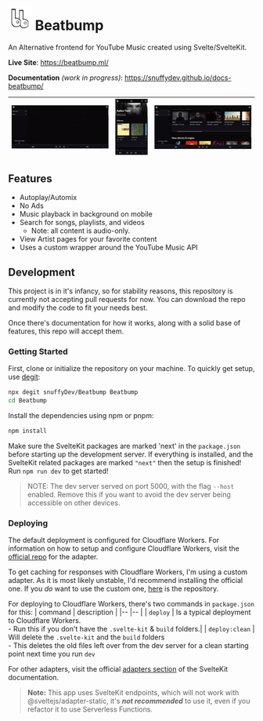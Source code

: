 


# <img src="/.repo/images/logo-header.png" width=48 height=48 /> Beatbump

An Alternative frontend for YouTube Music created using Svelte/SvelteKit.

**Live Site**: https://beatbump.ml/

**Documentation** _(work in progress)_: https://snuffydev.github.io/docs-beatbump/

|<img src="/.repo/images/artistpagegif.gif" width="480" height="auto"/> |<img src="/.repo/images/pwa.jpg" width="160" height="auto"/>|<img src="/.repo/images/trending.jpeg" width="480" height="auto"/> |
|--  |-- |-- |

## Features

- Autoplay/Automix
- No Ads
- Music playback in background on mobile
- Search for songs, playlists, and videos
  - Note: all content is audio-only.
- View Artist pages for your favorite content
- Uses a custom wrapper around the YouTube Music API

## Development

This project is in it's infancy, so for stability reasons, this repository is currently not accepting pull requests for now. You can download the repo and modify the code to fit your needs best.

Once there's documentation for how it works, along with a solid base of features, this repo will accept them.

### Getting Started

First, clone or initialize the repository on your machine. To quickly get setup, use [degit](https://github.com/Rich-Harris/degit):

```bash
npx degit snuffyDev/Beatbump Beatbump
cd Beatbump

```

Install the dependencies using npm or pnpm:

```bash
npm install
```

Make sure the SvelteKit packages are marked 'next' in the `package.json` before starting up the development server. If everything is installed, and the SvelteKit related packages are marked `"next"` then the setup is finished! Run `npm run dev` to get started!

> NOTE: The dev server served on port 5000, with the flag `--host` enabled. Remove this if you want to avoid the dev server being accessible on other devices.

### Deploying


The default deployment is configured for Cloudflare Workers. For information on how to setup and configure Cloudflare Workers, visit the [official repo](https://github.com/sveltejs/kit/tree/master/packages/adapter-cloudflare-workers) for the adapter.

To get caching for responses with Cloudflare Workers, I'm using a custom adapter. As it is most likely unstable, I'd recommend installing the official one. If you *do* want to use the custom one, [here](https://github.com/snuffyDev/adapter-cloudflare-cache) is the repository.

For deploying to Cloudflare Workers, there's two commands in `package.json` for this:
| command  | description |
|--        |-- |
| `deploy` |  Is a typical deployment to Cloudflare Workers.<br> - Run this if you don't have the `.svelte-kit` & `build` folders.|
| `deploy:clean` |  Will delete the `.svelte-kit` and the `build` folders <br>   - This deletes the old files left over from the dev server for a clean starting point next time you run `dev`


For other adapters, visit the official [adapters section](https://kit.svelte.dev/docs#adapters) of the SvelteKit documentation.

> **Note:** This app uses SvelteKit endpoints, which will not work with @sveltejs/adapter-static, it's **_not recommended_** to use it, even if you refactor it to use Serverless Functions.
